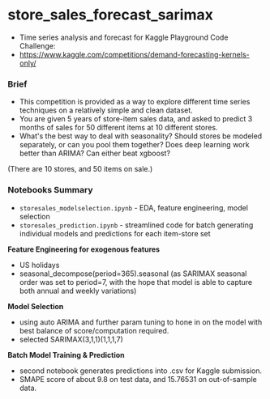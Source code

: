 # store_sales_forecast_sarimax
- Time series analysis and forecast for Kaggle Playground Code Challenge: 
- https://www.kaggle.com/competitions/demand-forecasting-kernels-only/

### Brief
- This competition is provided as a way to explore different time series techniques on a relatively simple and clean dataset.
- You are given 5 years of store-item sales data, and asked to predict 3 months of sales for 50 different items at 10 different stores.
- What's the best way to deal with seasonality? Should stores be modeled separately, or can you pool them together? Does deep learning work better than ARIMA? Can either beat xgboost?

(There are 10 stores, and 50 items on sale.)

### Notebooks Summary
- `storesales_modelselection.ipynb` - EDA, feature engineering, model selection
- `storesales_prediction.ipynb`     - streamlined code for batch generating individual models and predictions for each item-store set

**Feature Engineering for exogenous features**
  - US holidays
  - seasonal_decompose(period=365).seasonal (as SARIMAX seasonal order was set to period=7, with the hope that model is able to capture both annual and weekly variations)

**Model Selection**
  - using auto ARIMA and further param tuning to hone in on the model with best balance of score/computation required.
  - selected SARIMAX(3,1,1)(1,1,1,7)
  
**Batch Model Training & Prediction**
  - second notebook generates predictions into .csv for Kaggle submission.
  - SMAPE score of about 9.8 on test data, and 15.76531 on out-of-sample data.
